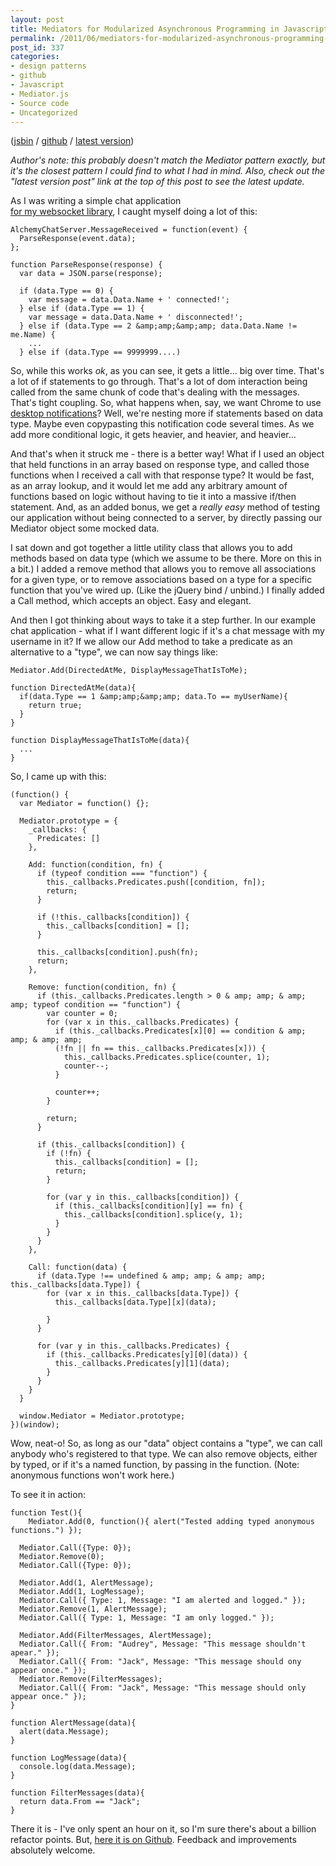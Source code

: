 ```yaml
---
layout: post
title: Mediators for Modularized Asynchronous Programming in Javascript
permalink: /2011/06/mediators-for-modularized-asynchronous-programming-in-javascript/index.html
post_id: 337
categories: 
- design patterns
- github
- Javascript
- Mediator.js
- Source code
- Uncategorized
---
```


([jsbin](http://jsbin.com/iceru6/2/edit) / [github](https://github.com/ajacksified/Mediator.js) / [latest version](http://www.thejacklawson.com/2011/09/mediator-js-0-6-0/))

_Author's note: this probably doesn't match the Mediator pattern *exactly*, but 
it's the closest pattern I could find to what I had in mind. Also, check out 
the "latest version post" link at the top of this post to see the latest 
update._

As I was writing a simple chat application  
[for my websocket library](https://github.com/Olivine-Labs/Alchemy-Websockets-Example), 
I caught myself doing a lot of this:

    AlchemyChatServer.MessageReceived = function(event) {
      ParseResponse(event.data);
    };

    function ParseResponse(response) {
      var data = JSON.parse(response);

      if (data.Type == 0) {
        var message = data.Data.Name + ' connected!';
      } else if (data.Type == 1) {
        var message = data.Data.Name + ' disconnected!';
      } else if (data.Type == 2 &amp;amp;&amp;amp; data.Data.Name != me.Name) {
        ...
      } else if (data.Type == 9999999....)

So, while this works _ok_, as you can see, it gets a little... big over time. 
That's a lot of if statements to go through. That's a lot of dom interaction 
being called from the same chunk of code that's dealing with the messages. 
That's tight coupling. So, what happens when, say, we want Chrome to use  
[desktop notifications](http://0xfe.blogspot.com/2010/04/desktop-notifications-with-webkit.html)?
Well, we're nesting more if 
statements based on data type. Maybe even copypasting this notification code 
several times. As we add more conditional logic, it gets heavier, and heavier, 
and heavier...

And that's when it struck me - there is a better way! What if I used an object 
that held functions in an array based on response type, and called those 
functions when I received a call with that response type? It would be fast, as 
an array lookup, and it would let me add any arbitrary amount of functions 
based on logic without having to tie it into a massive if/then statement. And, 
as an added bonus, we get a _really easy_ method of testing our application 
without being connected to a server, by directly passing our Mediator object 
some mocked data.

I sat down and got together a little utility class that allows you to add 
methods based on data type (which we assume to be there. More on this in a 
bit.) I added a remove method that allows you to remove all associations for a 
given type, or to remove associations based on a type for a specific function 
that you've wired up. (Like the jQuery bind / unbind.) I finally added a Call 
method, which accepts an object. Easy and elegant.

And then I got thinking about ways to take it a step further. In our example 
chat application - what if I want different logic if it's a chat message with 
my username in it? If we allow our Add method to take a predicate as an 
alternative to a "type", we can now say things like:


    Mediator.Add(DirectedAtMe, DisplayMessageThatIsToMe);

    function DirectedAtMe(data){
      if(data.Type == 1 &amp;amp;&amp;amp; data.To == myUserName){
        return true;
      }
    }

    function DisplayMessageThatIsToMe(data){
      ...
    }

So, I came up with this:

    (function() {
      var Mediator = function() {};

      Mediator.prototype = {
        _callbacks: {
          Predicates: []
        },

        Add: function(condition, fn) {
          if (typeof condition === "function") {
            this._callbacks.Predicates.push([condition, fn]);
            return;
          }

          if (!this._callbacks[condition]) {
            this._callbacks[condition] = [];
          }

          this._callbacks[condition].push(fn);
          return;
        },

        Remove: function(condition, fn) {
          if (this._callbacks.Predicates.length > 0 & amp; amp; & amp; amp; typeof condition == "function") {
            var counter = 0;
            for (var x in this._callbacks.Predicates) {
              if (this._callbacks.Predicates[x][0] == condition & amp; amp; & amp; amp;
              (!fn || fn == this._callbacks.Predicates[x])) {
                this._callbacks.Predicates.splice(counter, 1);
                counter--;
              }

              counter++;
            }

            return;
          }

          if (this._callbacks[condition]) {
            if (!fn) {
              this._callbacks[condition] = [];
              return;
            }

            for (var y in this._callbacks[condition]) {
              if (this._callbacks[condition][y] == fn) {
                this._callbacks[condition].splice(y, 1);
              }
            }
          }
        },

        Call: function(data) {
          if (data.Type !== undefined & amp; amp; & amp; amp; this._callbacks[data.Type]) {
            for (var x in this._callbacks[data.Type]) {
              this._callbacks[data.Type][x](data);

            }
          }

          for (var y in this._callbacks.Predicates) {
            if (this._callbacks.Predicates[y][0](data)) {
              this._callbacks.Predicates[y][1](data);
            }
          }
        }
      }

      window.Mediator = Mediator.prototype;
    })(window);

Wow, neat-o! So, as long as our "data" object contains a "type", we can call 
anybody who's registered to that type. We can also remove objects, either by 
typed, or if it's a named function, by passing in the function. (Note: 
anonymous functions won't work here.)

To see it in action:

    function Test(){
        Mediator.Add(0, function(){ alert("Tested adding typed anonymous functions.") });

      Mediator.Call({Type: 0});
      Mediator.Remove(0);
      Mediator.Call({Type: 0});

      Mediator.Add(1, AlertMessage);
      Mediator.Add(1, LogMessage);
      Mediator.Call({ Type: 1, Message: "I am alerted and logged." });
      Mediator.Remove(1, AlertMessage);
      Mediator.Call({ Type: 1, Message: "I am only logged." });

      Mediator.Add(FilterMessages, AlertMessage);
      Mediator.Call({ From: "Audrey", Message: "This message shouldn't apear." });
      Mediator.Call({ From: "Jack", Message: "This message should ony appear once." });
      Mediator.Remove(FilterMessages);
      Mediator.Call({ From: "Jack", Message: "This message should only appear once." });
    }

    function AlertMessage(data){
      alert(data.Message);
    }

    function LogMessage(data){
      console.log(data.Message);
    }

    function FilterMessages(data){
      return data.From == "Jack";
    }

There it is - I've only spent an hour on it, so I'm sure there's about a 
billion refactor points. But, 
[here it is on Github](https://github.com/ajacksified/Mediator.js). 
Feedback and improvements absolutely welcome.
